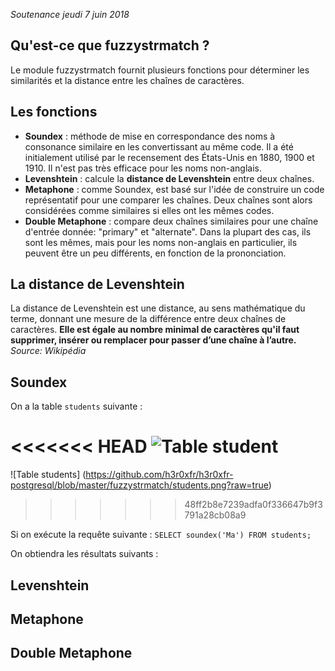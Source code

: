 *Soutenance jeudi 7 juin 2018*

## Qu'est-ce que fuzzystrmatch ?

Le module fuzzystrmatch fournit plusieurs fonctions pour déterminer les similarités et la distance entre les chaînes de caractères.

## Les fonctions

* **Soundex** : méthode de mise en correspondance des noms à consonance similaire en les convertissant au même code. Il a été initialement utilisé par le recensement des États-Unis en 1880, 1900 et 1910. Il n'est pas très efficace pour les noms non-anglais.
* **Levenshtein** : calcule la **distance de Levenshtein** entre deux chaînes.
* **Metaphone** : comme Soundex, est basé sur l'idée de construire un code représentatif pour une comparer les chaînes. Deux chaînes sont alors considérées comme similaires si elles ont les mêmes codes.
* **Double Metaphone** : compare deux chaînes similaires pour une chaîne d'entrée donnée: "primary" et "alternate". Dans la plupart des cas, ils sont les mêmes, mais pour les noms non-anglais en particulier, ils peuvent être un peu différents, en fonction de la prononciation.

## La distance de Levenshtein

La distance de Levenshtein est une distance, au sens mathématique du terme, donnant une mesure de la différence entre deux chaînes de caractères. **Elle est égale au nombre minimal de caractères qu'il faut supprimer, insérer ou remplacer pour passer d’une chaîne à l’autre.**
*Source: Wikipédia*

## Soundex

On a la table `students` suivante :

<<<<<<< HEAD
![Table student](https://github.com/h3r0xfr/h3r0xfr-postgresql/blob/master/fuzzystrmatch/students.png?raw=true)
=======
![Table students]
(https://github.com/h3r0xfr/h3r0xfr-postgresql/blob/master/fuzzystrmatch/students.png?raw=true)

>>>>>>> 48ff2b8e7239adfa0f336647b9f3791a28cb08a9

Si on exécute la requête suivante : `SELECT soundex('Ma') FROM students;`

On obtiendra les résultats suivants :

## Levenshtein

## Metaphone

## Double Metaphone
